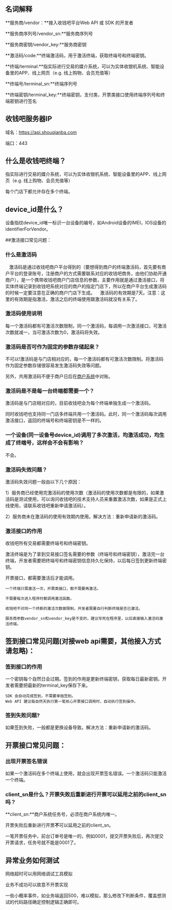 ## 名词解释
**服务商/vendor：**接入收钱吧平台Web API 或 SDK 的开发者

**服务商序列号/vendor_sn:**服务商序列号

**服务商密钥/vendor_key:**服务商密钥

**激活码/code:**终端激活码，用于激活终端，获取终端号和终端密钥。

**终端/terminal:**指实际进行交易的媒介系统，可以为实体收银机系统、智能设备里的APP、线上网页（e.g. 线上购物、会员充值等）

**终端号/terminal_sn:**终端序列号

**终端密钥/terminal_key:**终端密钥，支付类，开票类接口使用终端序列号和终端密钥进行签名

## 收钱吧服务器IP
域名：https://api.shouqianba.com

端口：443


## 什么是收钱吧终端？
指实际进行交易的媒介系统，可以为实体收银机系统、智能设备里的APP、线上网页（e.g. 线上购物、会员充值等）

每个门店下都允许存在多个终端。


## device_id是什么？
设备指纹device_id唯一标识一台设备的编号，如Android设备的IMEI，IOS设备的identifierForVendor。

##激活接口常见问题：
### 什么是激活码
    激活码是通过收钱吧商户平台得到的（要想得到商户的终端激活码，首先要有商户平台的登录账号，注册商户的方式需要联系对应的收钱吧商务，由他们协助开通商户），是一个携带收钱吧商户门店信息的参数，主要作用就是通过激活接口，将实体终端记录到收钱吧系统对应的商户的指定门店下，所以在商户平台生成激活码的时候一定要注意在正确的商户门店下生成。
    激活码的有效期是7天。注意：这里的有效期是指激活，激活之后的终端使用跟激活码就没有关系了。
### 激活码使用说明
每一个激活码都有可激活次数限制，同一个激活码，每调用一次激活接口，可激活次数就减一，当可激活次数为0，激活码将失效。


### 激活码是否可作为固定的参数存储起来？
不可以!激活码是与门店相对应的，每一个激活码都有可激活次数限制。将激活码作为固定参数存储很容易发生激活码失效等问题。

另外，共用激活码不便于商户日后在[商户系统](#)中对账。


### 激活码是不是每一台终端都需要一个？
激活码是与门店相对应的，目前收钱吧会为每个终端单独生成一个激活码。

同时收钱吧也支持同一门店多终端共用一个激活码。此时，同一个激活码每次调用激活接口，返回的终端号和终端密钥是不一样的。

### 一个设备(同一设备号device_id)调用了多次激活，均激活成功，均生成了终端号，这样会不会有影响？
不会。


### 激活码失效问题？
 激活码失效问题一般由以下几个原因：

 1）服务商已经使用完激活码的使用次数（激活码的使用次数都是有限的，如果激活码是测试使用，可以询问收钱吧的技术支持人员来重置激活次数，如果是正式上线使用，请联系收钱吧重新申请激活码）。

 2）服务商未在激活码的使用有效期内使用。解决方法：重新申请新的激活码。
 
 
### 激活接口的作用
收钱吧所有交易都需要终端号和终端密钥。

激活终端是为了拿到交易接口签名需要的参数（终端号和终端密钥），激活完一台终端，开发者需要把终端号和终端密钥信息持久化保持，以后每日签到更新终端密钥。

开票接口，都需要激活后才能调用。

	一个终端只需激活一次，开票类接口，都不需要再激活。
	
	不需要每次进入程序时都调用激活函数。
	
	收钱吧不对同一个终断的激活次数做限制，开发者需要自行判断终端是否已激活。
	
	服务商参数vendor_sn和vendor_key是不变的，建议写死在程序里，以后直接输入激活码激活终端。
	
## 签到接口常见问题(对接web api需要，其他接入方式请忽略)：

### 签到接口的作用
一个密钥每个自然日会过期。签到的作用是更新终端密钥，获取每日最新密钥。开发者需要把最新的terminal_key保存下来。

	SDK 会自动完成签到，不需要单独签到。
	Web API 建议每自然天执行第一笔核心开票接口调用时，自动执行签到操作。
	
### 签到失败问题?
 如果签到失败，一般都是更换设备导致。解决方法：重新申请新的激活码。
	
## 开票接口常见问题：

### 出现开票签名错误
 如果一个激活码在多个终端上使用，就会出现开票签名错误。一个激活码只能激活一个终端。
### client_sn是什么？开票失败后重新进行开票可以延用之前的client_sn吗？
**client_sn:**商户系统任务号，必须在商户系统内唯一。

开票失败后重新进行开票**不**可以延用之前的client_sn。

一笔开票任务中，前台订单号是唯一的，例如0001，提交开票失败后，再次提交开票请求，任务号就不能是0001了。


## 异常业务如何测试
网络超时可以用网络调试工具模拟

业务不成功可以故意不开票实现

一些小概率事件，如业务端返回500，难以模拟，那么修改下判断条件，覆盖想测试的代码路径确定控制逻辑正确即可。




